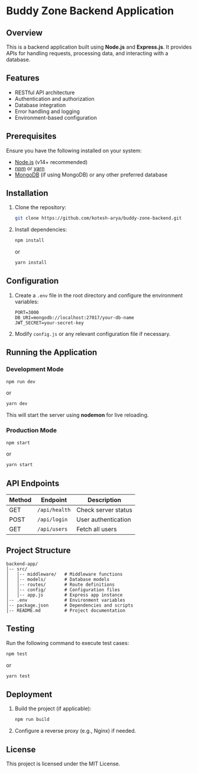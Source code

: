 # Buddy Zone Backend Application

## Overview
This is a backend application built using **Node.js** and **Express.js**. It provides APIs for handling requests, processing data, and interacting with a database.

## Features
- RESTful API architecture
- Authentication and authorization
- Database integration
- Error handling and logging
- Environment-based configuration

## Prerequisites
Ensure you have the following installed on your system:
- [Node.js](https://nodejs.org/) (v14+ recommended)
- [npm](https://www.npmjs.com/) or [yarn](https://yarnpkg.com/)
- [MongoDB](https://www.mongodb.com/) (if using MongoDB) or any other preferred database

## Installation

1. Clone the repository:
   ```sh
   git clone https://github.com/kotesh-arya/buddy-zone-backend.git
   ```
2. Install dependencies:
   ```sh
   npm install
   ```
   or
   ```sh
   yarn install
   ```

## Configuration
1. Create a `.env` file in the root directory and configure the environment variables:
   ```env
   PORT=3000
   DB_URI=mongodb://localhost:27017/your-db-name
   JWT_SECRET=your-secret-key
   ```
2. Modify `config.js` or any relevant configuration file if necessary.

## Running the Application

### Development Mode
```sh
npm run dev
```
or
```sh
yarn dev
```
This will start the server using **nodemon** for live reloading.

### Production Mode
```sh
npm start
```
or
```sh
yarn start
```

## API Endpoints
| Method | Endpoint        | Description          |
|--------|----------------|----------------------|
| GET    | `/api/health`  | Check server status |
| POST   | `/api/login`   | User authentication |
| GET    | `/api/users`   | Fetch all users     |

## Project Structure
```
backend-app/
│-- src/
│   │-- middleware/   # Middleware functions
│   │-- models/       # Database models
│   │-- routes/       # Route definitions
│   │-- config/       # Configuration files
│   │-- app.js        # Express app instance
│-- .env              # Environment variables
│-- package.json      # Dependencies and scripts
│-- README.md         # Project documentation
```

## Testing
Run the following command to execute test cases:
```sh
npm test
```
or
```sh
yarn test
```

## Deployment
1. Build the project (if applicable):
   ```sh
   npm run build
   ```
2. Configure a reverse proxy (e.g., Nginx) if needed.

## License
This project is licensed under the MIT License.




